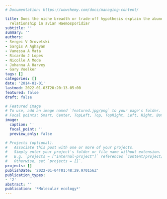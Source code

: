 ```yaml
---
# Documentation: https://wowchemy.com/docs/managing-content/

title: Does the niche breadth or trade-off hypothesis explain the abundance--occupancy
  relationship in avian Haemosporidia?
subtitle: ''
summary: ''
authors:
- Sergei V Drovetski
- Sargis A Aghayan
- Vanessa A Mata
- Ricardo J Lopes
- Nicolle A Mode
- Johanna A Harvey
- Gary Voelker
tags: []
categories: []
date: '2014-01-01'
lastmod: 2022-01-03T20:20:13-05:00
featured: false
draft: false

# Featured image
# To use, add an image named `featured.jpg/png` to your page's folder.
# Focal points: Smart, Center, TopLeft, Top, TopRight, Left, Right, BottomLeft, Bottom, BottomRight.
image:
  caption: ''
  focal_point: ''
  preview_only: false

# Projects (optional).
#   Associate this post with one or more of your projects.
#   Simply enter your project's folder or file name without extension.
#   E.g. `projects = ["internal-project"]` references `content/project/deep-learning/index.md`.
#   Otherwise, set `projects = []`.
projects: []
publishDate: '2022-01-04T01:48:29.970156Z'
publication_types:
- '2'
abstract: ''
publication: '*Molecular ecology*'
---
```

